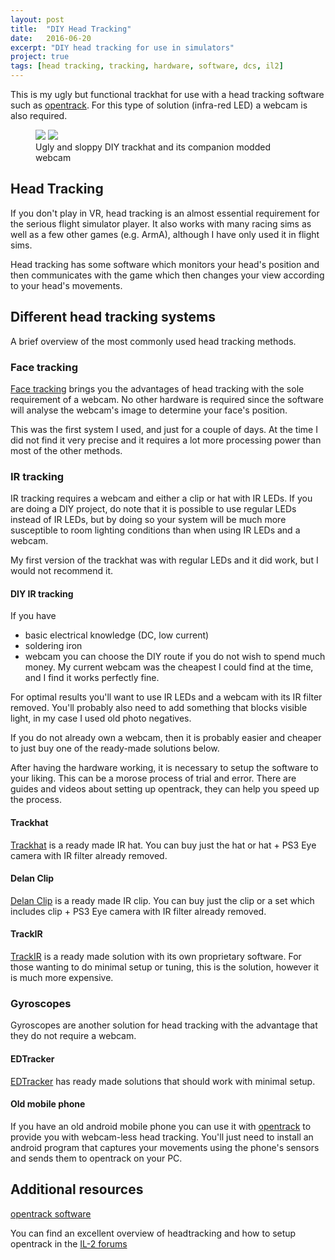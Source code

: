 ```yaml
---
layout: post
title:  "DIY Head Tracking"
date:   2016-06-20
excerpt: "DIY head tracking for use in simulators"
project: true
tags: [head tracking, tracking, hardware, software, dcs, il2]
---
```


This is my ugly but functional trackhat for use with a head tracking software such as [opentrack](https://github.com/opentrack/opentrack). For this type of solution (infra-red LED) a webcam is also required.

<figure class="half">
	<img src="https://i.imgur.com/bvKOltB.jpg">
    <img src="https://i.imgur.com/Kh9plGI.jpg">
    <figcaption>Ugly and sloppy DIY trackhat and its companion modded webcam</figcaption>
</figure>

## Head Tracking

If you don't play in VR, head tracking is an almost essential requirement for the serious flight simulator player. It also works with many racing sims as well as a few other games (e.g. ArmA), although I have only used it in flight sims.

Head tracking has some software which monitors your head's position and then communicates with the game which then changes your view according to your head's movements.

## Different head tracking systems

A brief overview of the most commonly used head tracking methods.

### Face tracking

[Face tracking](http://facetracknoir.sourceforge.net/home/default.htm) brings you the advantages of head tracking with the sole requirement of a webcam. No other hardware is required since the software will analyse the webcam's image to determine your face's position.

This was the first system I used, and just for a couple of days. At the time I did not find it very precise and it requires a lot more processing power than most of the other methods.

### IR tracking

IR tracking requires a webcam and either a clip or hat with IR LEDs. If you are doing a DIY project, do note that it is possible to use regular LEDs instead of IR LEDs, but by doing so your system will be much more susceptible to room lighting conditions than when using IR LEDs and a webcam. 

My first version of the trackhat was with regular LEDs and it did work, but I would not recommend it.

#### DIY IR tracking

If you have
* basic electrical knowledge (DC, low current)
* soldering iron
* webcam
you can choose the DIY route if you do not wish to spend much money. My current webcam was the cheapest I could find at the time, and I find it works perfectly fine.

For optimal results you'll want to use IR LEDs and a webcam with its IR filter removed. You'll probably also need to add something that blocks visible light, in my case I used old photo negatives. 

If you do not already own a webcam, then it is probably easier and cheaper to just buy one of the ready-made solutions below.

After having the hardware working, it is necessary to setup the software to your liking. This can be a morose process of trial and error. There are guides and videos about setting up opentrack, they can help you speed up the process.

#### Trackhat

[Trackhat](https://trackhat.org/trackhat/) is a ready made IR hat. You can buy just the hat or hat + PS3 Eye camera with IR filter already removed.

#### Delan Clip

[Delan Clip](https://delanengineering.com/products/) is a ready made IR clip. You can buy just the clip or a set which includes clip + PS3 Eye camera with IR filter already removed.

#### TrackIR

[TrackIR](https://www.naturalpoint.com/trackir/trackir5/) is a ready made solution with its own proprietary software. For those wanting to do minimal setup or tuning, this is the solution, however it is much more expensive.

### Gyroscopes

Gyroscopes are another solution for head tracking with the advantage that they do not require a webcam. 

#### EDTracker
[EDTracker](http://www.edtracker.co.uk/shop) has ready made solutions that should work with minimal setup.

#### Old mobile phone
If you have an old android mobile phone you can use it with [opentrack](https://github.com/opentrack/opentrack/wiki/Smartphone-Headtracking) to provide you with webcam-less head tracking. You'll just need to install an android program that captures your movements using the phone's sensors and sends them to opentrack on your PC.

## Additional resources

[opentrack software](https://github.com/opentrack/opentrack)

You can find an excellent overview of headtracking and how to setup opentrack in the [IL-2 forums](https://forum.il2sturmovik.com/topic/34403-a-complete-guide-to-set-up-head-tracking-opentrack/)
